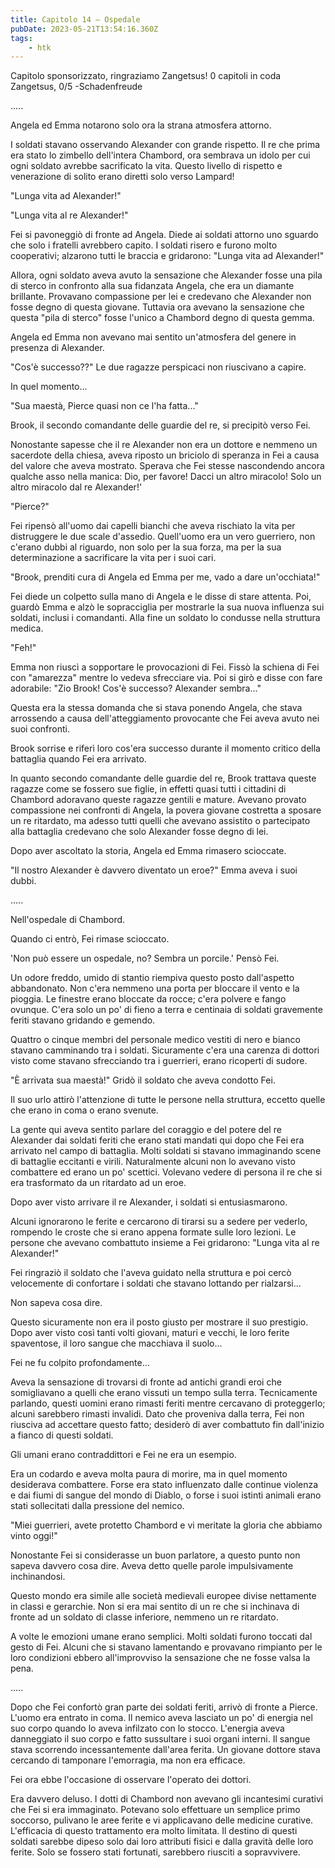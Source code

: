 ```yaml
---
title: Capitolo 14 – Ospedale
pubDate: 2023-05-21T13:54:16.360Z
tags:
    - htk
---
```



Capitolo sponsorizzato, ringraziamo Zangetsus!
0 capitoli in coda Zangetsus, 0/5
-Schadenfreude

.....

Angela ed Emma notarono solo ora la strana atmosfera attorno.

I soldati stavano osservando Alexander con grande rispetto. Il re che prima era stato lo zimbello dell'intera Chambord, ora sembrava un idolo per cui ogni soldato avrebbe sacrificato la vita. Questo livello di rispetto e venerazione di solito erano diretti solo verso Lampard!

"Lunga vita ad Alexander!"

"Lunga vita al re Alexander!"

Fei si pavoneggiò di fronte ad Angela. Diede ai soldati attorno uno sguardo che solo i fratelli avrebbero capito. I soldati risero e furono molto cooperativi; alzarono tutti le braccia e gridarono: "Lunga vita ad Alexander!"

Allora, ogni soldato aveva avuto la sensazione che Alexander fosse una pila di sterco in confronto alla sua fidanzata Angela, che era un diamante brillante. Provavano compassione per lei e credevano che Alexander non fosse degno di questa giovane. Tuttavia ora avevano la sensazione che questa "pila di sterco" fosse l'unico a Chambord degno di questa gemma.

Angela ed Emma non avevano mai sentito un'atmosfera del genere in presenza di Alexander.

"Cos'è successo??" Le due ragazze perspicaci non riuscivano a capire.

In quel momento...

"Sua maestà, Pierce quasi non ce l'ha fatta..."

Brook, il secondo comandante delle guardie del re, si precipitò verso Fei.

Nonostante sapesse che il re Alexander non era un dottore e nemmeno un sacerdote della chiesa, aveva riposto un briciolo di speranza in Fei a causa del valore che aveva mostrato. Sperava che Fei stesse nascondendo ancora qualche asso nella manica: Dio, per favore! Dacci un altro miracolo! Solo un altro miracolo dal re Alexander!'

"Pierce?"

Fei ripensò all'uomo dai capelli bianchi che aveva rischiato la vita per distruggere le due scale d'assedio. Quell'uomo era un vero guerriero, non c'erano dubbi al riguardo, non solo per la sua forza, ma per la sua determinazione a sacrificare la vita per i suoi cari.

"Brook, prenditi cura di Angela ed Emma per me, vado a dare un'occhiata!"

Fei diede un colpetto sulla mano di Angela e le disse di stare attenta. Poi, guardò Emma e alzò le sopracciglia per mostrarle la sua nuova influenza sui soldati, inclusi i comandanti. Alla fine un soldato lo condusse nella struttura medica.

"Feh!"

Emma non riuscì a sopportare le provocazioni di Fei. Fissò la schiena di Fei con "amarezza" mentre lo vedeva sfrecciare via. Poi si girò e disse con fare adorabile: "Zio Brook! Cos'è successo? Alexander sembra..."

Questa era la stessa domanda che si stava ponendo Angela, che stava arrossendo a causa dell'atteggiamento provocante che Fei aveva avuto nei suoi confronti.

Brook sorrise e riferì loro cos'era successo durante il momento critico della battaglia quando Fei era arrivato.

In quanto secondo comandante delle guardie del re, Brook trattava queste ragazze come se fossero sue figlie, in effetti quasi tutti i cittadini di Chambord adoravano queste ragazze gentili e mature. Avevano provato compassione nei confronti di Angela, la povera giovane costretta a sposare un re ritardato, ma adesso tutti quelli che avevano assistito o partecipato alla battaglia credevano che solo Alexander fosse degno di lei.

Dopo aver ascoltato la storia, Angela ed Emma rimasero scioccate.

"Il nostro Alexander è davvero diventato un eroe?" Emma aveva i suoi dubbi.

.....

Nell'ospedale di Chambord.

Quando ci entrò, Fei rimase scioccato.

'Non può essere un ospedale, no? Sembra un porcile.' Pensò Fei.

Un odore freddo, umido di stantio riempiva questo posto dall'aspetto abbandonato. Non c'era nemmeno una porta per bloccare il vento e la pioggia. Le finestre erano bloccate da rocce; c'era polvere e fango ovunque. C'era solo un po' di fieno a terra e centinaia di soldati gravemente feriti stavano gridando e gemendo.

Quattro o cinque membri del personale medico vestiti di nero e bianco stavano camminando tra i soldati. Sicuramente c'era una carenza di dottori visto come stavano sfrecciando tra i guerrieri, erano ricoperti di sudore.

"È arrivata sua maestà!" Gridò il soldato che aveva condotto Fei.

Il suo urlo attirò l'attenzione di tutte le persone nella struttura, eccetto quelle che erano in coma o erano svenute.

La gente qui aveva sentito parlare del coraggio e del potere del re Alexander dai soldati feriti che erano stati mandati qui dopo che Fei era arrivato nel campo di battaglia. Molti soldati si stavano immaginando scene di battaglie eccitanti e virili.
Naturalmente alcuni non lo avevano visto combattere ed erano un po' scettici. Volevano vedere di persona il re che si era trasformato da un ritardato ad un eroe.

Dopo aver visto arrivare il re Alexander, i soldati si entusiasmarono.

Alcuni ignorarono le ferite e cercarono di tirarsi su a sedere per vederlo, rompendo le croste che si erano appena formate sulle loro lezioni. Le persone che avevano combattuto insieme a Fei gridarono: "Lunga vita al re Alexander!"

Fei ringraziò il soldato che l'aveva guidato nella struttura e poi cercò velocemente di confortare i soldati che stavano lottando per rialzarsi...

Non sapeva cosa dire.

Questo sicuramente non era il posto giusto per mostrare il suo prestigio. Dopo aver visto così tanti volti giovani, maturi e vecchi, le loro ferite spaventose, il loro sangue che macchiava il suolo...

Fei ne fu colpito profondamente...

Aveva la sensazione di trovarsi di fronte ad antichi grandi eroi che somigliavano a quelli che erano vissuti un tempo sulla terra. Tecnicamente parlando, questi uomini erano rimasti feriti mentre cercavano di proteggerlo; alcuni sarebbero rimasti invalidi. Dato che proveniva dalla terra, Fei non riusciva ad accettare questo fatto; desiderò di aver combattuto fin dall'inizio a fianco di questi soldati.

Gli umani erano contraddittori e Fei ne era un esempio.

Era un codardo e aveva molta paura di morire, ma in quel momento desiderava combattere. Forse era stato influenzato dalle continue violenza e dai fiumi di sangue del mondo di Diablo, o forse i suoi istinti animali erano stati sollecitati dalla pressione del nemico.

"Miei guerrieri, avete protetto Chambord e vi meritate la gloria che abbiamo vinto oggi!"

Nonostante Fei si considerasse un buon parlatore, a questo punto non sapeva davvero cosa dire. Aveva detto quelle parole impulsivamente inchinandosi.

Questo mondo era simile alle società medievali europee divise nettamente in classi e gerarchie. Non si era mai sentito di un re che si inchinava di fronte ad un soldato di classe inferiore, nemmeno un re ritardato.

A volte le emozioni umane erano semplici. Molti soldati furono toccati dal gesto di Fei. Alcuni che si stavano lamentando e provavano rimpianto per le loro condizioni ebbero all'improvviso la sensazione che ne fosse valsa la pena.

.....

Dopo che Fei confortò gran parte dei soldati feriti, arrivò di fronte a Pierce. L'uomo era entrato in coma. Il nemico aveva lasciato un po' di energia nel suo corpo quando lo aveva infilzato con lo stocco. L'energia aveva danneggiato il suo corpo e fatto sussultare i suoi organi interni. Il sangue stava scorrendo incessantemente dall'area ferita. Un giovane dottore stava cercando di tamponare l'emorragia, ma non era efficace.

Fei ora ebbe l'occasione di osservare l'operato dei dottori.

Era davvero deluso. I dotti di Chambord non avevano gli incantesimi curativi che Fei si era immaginato. Potevano solo effettuare un semplice primo soccorso, pulivano le aree ferite e vi applicavano delle medicine curative. L'efficacia di questo trattamento era molto limitata. Il destino di questi soldati sarebbe dipeso solo dai loro attributi fisici e dalla gravità delle loro ferite. Solo se fossero stati fortunati, sarebbero riusciti a sopravvivere.



